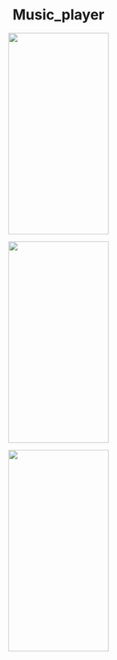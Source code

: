 <h1 align="center"> Music_player</h1>                                                

<p align="center"><img src="https://user-images.githubusercontent.com/91980956/143426465-2025bebe-34a3-4787-8a08-8fb5ebc1a5fd.jpg" width="200" height="400" /></p>
<p align="center"><img src="https://user-images.githubusercontent.com/91980956/143866474-59a65c83-62b7-4937-b6ef-36f6385517c2.jpg" width="200" height="400" /></p>

<p align="center"><img src="https://user-images.githubusercontent.com/91980956/154727211-f332e168-eb67-49fd-b01a-94d218e5a1a6.jpg" width="200" height="400" /></p>





